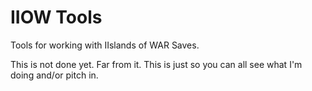 # IIOW Tools
Tools for working with IIslands of WAR Saves.

This is not done yet. Far from it. This is just so you can all see what I'm doing and/or pitch in.
